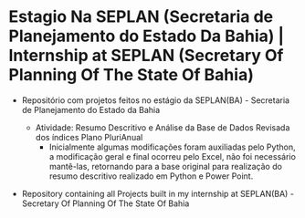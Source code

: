 # Estagio Na SEPLAN (Secretaria de Planejamento do Estado Da Bahia) | Internship at SEPLAN (Secretary Of Planning Of The State Of Bahia)

 - Repositório com projetos feitos no estágio da SEPLAN(BA) - Secretaria de Planejamento do Estado da Bahia 
   - Atividade: Resumo Descritivo e Análise da Base de Dados Revisada dos índices Plano PluriAnual
      - Inicialmente algumas modificações foram auxiliadas pelo Python, a modificação geral e final ocorreu pelo Excel, não foi necessário mantê-las, retornando para a base original para realização do resumo descritivo realizado em Python e Power Point. 
 
 - Repository containing all Projects built in my internship at SEPLAN(BA) - Secretary Of Planning Of The State Of Bahia
